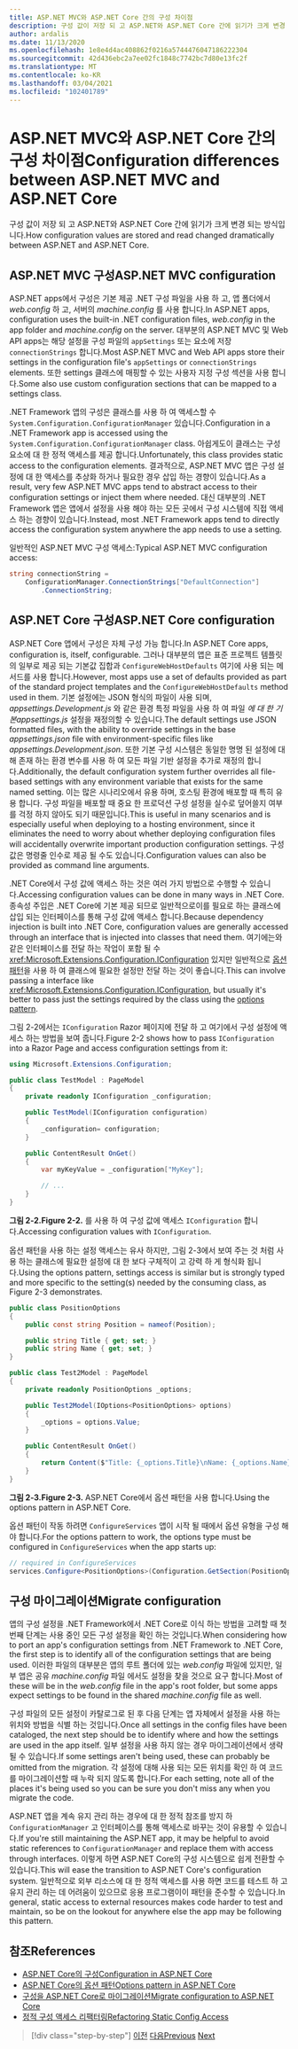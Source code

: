 ```yaml
---
title: ASP.NET MVC와 ASP.NET Core 간의 구성 차이점
description: 구성 값이 저장 되 고 ASP.NET와 ASP.NET Core 간에 읽기가 크게 변경 되는 방식입니다. 이 섹션에서는 ASP.NET에서 ASP.NET Core로 구성을 마이그레이션하는 방법 및 세부 정보를 검토 합니다.
author: ardalis
ms.date: 11/13/2020
ms.openlocfilehash: 1e8e4d4ac408862f0216a5744476047186222304
ms.sourcegitcommit: 42d436ebc2a7ee02fc1848c7742bc7d80e13fc2f
ms.translationtype: MT
ms.contentlocale: ko-KR
ms.lasthandoff: 03/04/2021
ms.locfileid: "102401789"
---
```

# <a name="configuration-differences-between-aspnet-mvc-and-aspnet-core"></a><span data-ttu-id="ef761-104">ASP.NET MVC와 ASP.NET Core 간의 구성 차이점</span><span class="sxs-lookup"><span data-stu-id="ef761-104">Configuration differences between ASP.NET MVC and ASP.NET Core</span></span>

<span data-ttu-id="ef761-105">구성 값이 저장 되 고 ASP.NET와 ASP.NET Core 간에 읽기가 크게 변경 되는 방식입니다.</span><span class="sxs-lookup"><span data-stu-id="ef761-105">How configuration values are stored and read changed dramatically between ASP.NET and ASP.NET Core.</span></span>

## <a name="aspnet-mvc-configuration"></a><span data-ttu-id="ef761-106">ASP.NET MVC 구성</span><span class="sxs-lookup"><span data-stu-id="ef761-106">ASP.NET MVC configuration</span></span>

<span data-ttu-id="ef761-107">ASP.NET apps에서 구성은 기본 제공 .NET 구성 파일을 사용 하 고, 앱 폴더에서 *web.config* 하 고, 서버의 *machine.config* 를 사용 합니다.</span><span class="sxs-lookup"><span data-stu-id="ef761-107">In ASP.NET apps, configuration uses the built-in .NET configuration files, *web.config* in the app folder and *machine.config* on the server.</span></span> <span data-ttu-id="ef761-108">대부분의 ASP.NET MVC 및 Web API apps는 해당 설정을 구성 파일의 `appSettings` 또는 요소에 저장 `connectionStrings` 합니다.</span><span class="sxs-lookup"><span data-stu-id="ef761-108">Most ASP.NET MVC and Web API apps store their settings in the configuration file's `appSettings` or `connectionStrings` elements.</span></span> <span data-ttu-id="ef761-109">또한 settings 클래스에 매핑할 수 있는 사용자 지정 구성 섹션을 사용 합니다.</span><span class="sxs-lookup"><span data-stu-id="ef761-109">Some also use custom configuration sections that can be mapped to a settings class.</span></span>

<span data-ttu-id="ef761-110">.NET Framework 앱의 구성은 클래스를 사용 하 여 액세스할 수 `System.Configuration.ConfigurationManager` 있습니다.</span><span class="sxs-lookup"><span data-stu-id="ef761-110">Configuration in a .NET Framework app is accessed using the `System.Configuration.ConfigurationManager` class.</span></span> <span data-ttu-id="ef761-111">아쉽게도이 클래스는 구성 요소에 대 한 정적 액세스를 제공 합니다.</span><span class="sxs-lookup"><span data-stu-id="ef761-111">Unfortunately, this class provides static access to the configuration elements.</span></span> <span data-ttu-id="ef761-112">결과적으로, ASP.NET MVC 앱은 구성 설정에 대 한 액세스를 추상화 하거나 필요한 경우 삽입 하는 경향이 있습니다.</span><span class="sxs-lookup"><span data-stu-id="ef761-112">As a result, very few ASP.NET MVC apps tend to abstract access to their configuration settings or inject them where needed.</span></span> <span data-ttu-id="ef761-113">대신 대부분의 .NET Framework 앱은 앱에서 설정을 사용 해야 하는 모든 곳에서 구성 시스템에 직접 액세스 하는 경향이 있습니다.</span><span class="sxs-lookup"><span data-stu-id="ef761-113">Instead, most .NET Framework apps tend to directly access the configuration system anywhere the app needs to use a setting.</span></span>

<span data-ttu-id="ef761-114">일반적인 ASP.NET MVC 구성 액세스:</span><span class="sxs-lookup"><span data-stu-id="ef761-114">Typical ASP.NET MVC configuration access:</span></span>

```csharp
string connectionString =
    ConfigurationManager.ConnectionStrings["DefaultConnection"]
        .ConnectionString;
```

## <a name="aspnet-core-configuration"></a><span data-ttu-id="ef761-115">ASP.NET Core 구성</span><span class="sxs-lookup"><span data-stu-id="ef761-115">ASP.NET Core configuration</span></span>

<span data-ttu-id="ef761-116">ASP.NET Core 앱에서 구성은 자체 구성 가능 합니다.</span><span class="sxs-lookup"><span data-stu-id="ef761-116">In ASP.NET Core apps, configuration is, itself, configurable.</span></span> <span data-ttu-id="ef761-117">그러나 대부분의 앱은 표준 프로젝트 템플릿의 일부로 제공 되는 기본값 집합과 `ConfigureWebHostDefaults` 여기에 사용 되는 메서드를 사용 합니다.</span><span class="sxs-lookup"><span data-stu-id="ef761-117">However, most apps use a set of defaults provided as part of the standard project templates and the `ConfigureWebHostDefaults` method used in them.</span></span> <span data-ttu-id="ef761-118">기본 설정에는 JSON 형식의 파일이 사용 되며, *appsettings.Development.js* 와 같은 환경 특정 파일을 사용 하 여 파일 *에 대 한 기본appsettings.js* 설정을 재정의할 수 있습니다.</span><span class="sxs-lookup"><span data-stu-id="ef761-118">The default settings use JSON formatted files, with the ability to override settings in the base *appsettings.json* file with environment-specific files like *appsettings.Development.json*.</span></span> <span data-ttu-id="ef761-119">또한 기본 구성 시스템은 동일한 명명 된 설정에 대해 존재 하는 환경 변수를 사용 하 여 모든 파일 기반 설정을 추가로 재정의 합니다.</span><span class="sxs-lookup"><span data-stu-id="ef761-119">Additionally, the default configuration system further overrides all file-based settings with any environment variable that exists for the same named setting.</span></span> <span data-ttu-id="ef761-120">이는 많은 시나리오에서 유용 하며, 호스팅 환경에 배포할 때 특히 유용 합니다. 구성 파일을 배포할 때 중요 한 프로덕션 구성 설정을 실수로 덮어쓸지 여부를 걱정 하지 않아도 되기 때문입니다.</span><span class="sxs-lookup"><span data-stu-id="ef761-120">This is useful in many scenarios and is especially useful when deploying to a hosting environment, since it eliminates the need to worry about whether deploying configuration files will accidentally overwrite important production configuration settings.</span></span> <span data-ttu-id="ef761-121">구성 값은 명령줄 인수로 제공 될 수도 있습니다.</span><span class="sxs-lookup"><span data-stu-id="ef761-121">Configuration values can also be provided as command line arguments.</span></span>

<span data-ttu-id="ef761-122">.NET Core에서 구성 값에 액세스 하는 것은 여러 가지 방법으로 수행할 수 있습니다.</span><span class="sxs-lookup"><span data-stu-id="ef761-122">Accessing configuration values can be done in many ways in .NET Core.</span></span> <span data-ttu-id="ef761-123">종속성 주입은 .NET Core에 기본 제공 되므로 일반적으로이를 필요로 하는 클래스에 삽입 되는 인터페이스를 통해 구성 값에 액세스 합니다.</span><span class="sxs-lookup"><span data-stu-id="ef761-123">Because dependency injection is built into .NET Core, configuration values are generally accessed through an interface that is injected into classes that need them.</span></span> <span data-ttu-id="ef761-124">여기에는와 같은 인터페이스를 전달 하는 작업이 포함 될 수 <xref:Microsoft.Extensions.Configuration.IConfiguration> 있지만 일반적으로 [옵션 패턴](/aspnet/core/fundamentals/configuration/options)을 사용 하 여 클래스에 필요한 설정만 전달 하는 것이 좋습니다.</span><span class="sxs-lookup"><span data-stu-id="ef761-124">This can involve passing a interface like <xref:Microsoft.Extensions.Configuration.IConfiguration>, but usually it's better to pass just the settings required by the class using the [options pattern](/aspnet/core/fundamentals/configuration/options).</span></span>

<span data-ttu-id="ef761-125">그림 2-2에서는 `IConfiguration` Razor 페이지에 전달 하 고 여기에서 구성 설정에 액세스 하는 방법을 보여 줍니다.</span><span class="sxs-lookup"><span data-stu-id="ef761-125">Figure 2-2 shows how to pass `IConfiguration` into a Razor Page and access configuration settings from it:</span></span>

```csharp
using Microsoft.Extensions.Configuration;

public class TestModel : PageModel
{
    private readonly IConfiguration _configuration;

    public TestModel(IConfiguration configuration)
    {
        _configuration= configuration;
    }

    public ContentResult OnGet()
    {
        var myKeyValue = _configuration["MyKey"];

        // ...
    }
}
```

<span data-ttu-id="ef761-126">**그림 2-2.**</span><span class="sxs-lookup"><span data-stu-id="ef761-126">**Figure 2-2.**</span></span> <span data-ttu-id="ef761-127">를 사용 하 여 구성 값에 액세스 `IConfiguration` 합니다.</span><span class="sxs-lookup"><span data-stu-id="ef761-127">Accessing configuration values with `IConfiguration`.</span></span>

<span data-ttu-id="ef761-128">옵션 패턴을 사용 하는 설정 액세스는 유사 하지만, 그림 2-3에서 보여 주는 것 처럼 사용 하는 클래스에 필요한 설정에 대 한 보다 구체적이 고 강력 하 게 형식화 됩니다.</span><span class="sxs-lookup"><span data-stu-id="ef761-128">Using the options pattern, settings access is similar but is strongly typed and more specific to the setting(s) needed by the consuming class, as Figure 2-3 demonstrates.</span></span>

```csharp
public class PositionOptions
{
    public const string Position = nameof(Position);

    public string Title { get; set; }
    public string Name { get; set; }
}

public class Test2Model : PageModel
{
    private readonly PositionOptions _options;

    public Test2Model(IOptions<PositionOptions> options)
    {
        _options = options.Value;
    }

    public ContentResult OnGet()
    {
        return Content($"Title: {_options.Title}\nName: {_options.Name}");
    }
}
```

<span data-ttu-id="ef761-129">**그림 2-3.**</span><span class="sxs-lookup"><span data-stu-id="ef761-129">**Figure 2-3.**</span></span> <span data-ttu-id="ef761-130">ASP.NET Core에서 옵션 패턴을 사용 합니다.</span><span class="sxs-lookup"><span data-stu-id="ef761-130">Using the options pattern in ASP.NET Core.</span></span>

<span data-ttu-id="ef761-131">옵션 패턴이 작동 하려면 `ConfigureServices` 앱이 시작 될 때에서 옵션 유형을 구성 해야 합니다.</span><span class="sxs-lookup"><span data-stu-id="ef761-131">For the options pattern to work, the options type must be configured in `ConfigureServices` when the app starts up:</span></span>

```csharp
// required in ConfigureServices
services.Configure<PositionOptions>(Configuration.GetSection(PositionOptions.Position));
```

## <a name="migrate-configuration"></a><span data-ttu-id="ef761-132">구성 마이그레이션</span><span class="sxs-lookup"><span data-stu-id="ef761-132">Migrate configuration</span></span>

<span data-ttu-id="ef761-133">앱의 구성 설정을 .NET Framework에서 .NET Core로 이식 하는 방법을 고려할 때 첫 번째 단계는 사용 중인 모든 구성 설정을 확인 하는 것입니다.</span><span class="sxs-lookup"><span data-stu-id="ef761-133">When considering how to port an app's configuration settings from .NET Framework to .NET Core, the first step is to identify all of the configuration settings that are being used.</span></span> <span data-ttu-id="ef761-134">이러한 파일의 대부분은 앱의 루트 폴더에 있는 *web.config* 파일에 있지만, 일부 앱은 공유 *machine.config* 파일 에서도 설정을 찾을 것으로 요구 합니다.</span><span class="sxs-lookup"><span data-stu-id="ef761-134">Most of these will be in the *web.config* file in the app's root folder, but some apps expect settings to be found in the shared *machine.config* file as well.</span></span>

<span data-ttu-id="ef761-135">구성 파일의 모든 설정이 카탈로그로 된 후 다음 단계는 앱 자체에서 설정을 사용 하는 위치와 방법을 식별 하는 것입니다.</span><span class="sxs-lookup"><span data-stu-id="ef761-135">Once all settings in the config files have been cataloged, the next step should be to identify where and how the settings are used in the app itself.</span></span> <span data-ttu-id="ef761-136">일부 설정을 사용 하지 않는 경우 마이그레이션에서 생략 될 수 있습니다.</span><span class="sxs-lookup"><span data-stu-id="ef761-136">If some settings aren't being used, these can probably be omitted from the migration.</span></span> <span data-ttu-id="ef761-137">각 설정에 대해 사용 되는 모든 위치를 확인 하 여 코드를 마이그레이션할 때 누락 되지 않도록 합니다.</span><span class="sxs-lookup"><span data-stu-id="ef761-137">For each setting, note all of the places it's being used so you can be sure you don't miss any when you migrate the code.</span></span>

<span data-ttu-id="ef761-138">ASP.NET 앱을 계속 유지 관리 하는 경우에 대 한 정적 참조를 방지 하 `ConfigurationManager` 고 인터페이스를 통해 액세스로 바꾸는 것이 유용할 수 있습니다.</span><span class="sxs-lookup"><span data-stu-id="ef761-138">If you're still maintaining the ASP.NET app, it may be helpful to avoid static references to `ConfigurationManager` and replace them with access through interfaces.</span></span> <span data-ttu-id="ef761-139">이렇게 하면 ASP.NET Core의 구성 시스템으로 쉽게 전환할 수 있습니다.</span><span class="sxs-lookup"><span data-stu-id="ef761-139">This will ease the transition to ASP.NET Core's configuration system.</span></span> <span data-ttu-id="ef761-140">일반적으로 외부 리소스에 대 한 정적 액세스를 사용 하면 코드를 테스트 하 고 유지 관리 하는 데 어려움이 있으므로 응용 프로그램이이 패턴을 준수할 수 있습니다.</span><span class="sxs-lookup"><span data-stu-id="ef761-140">In general, static access to external resources makes code harder to test and maintain, so be on the lookout for anywhere else the app may be following this pattern.</span></span>

## <a name="references"></a><span data-ttu-id="ef761-141">참조</span><span class="sxs-lookup"><span data-stu-id="ef761-141">References</span></span>

- [<span data-ttu-id="ef761-142">ASP.NET Core의 구성</span><span class="sxs-lookup"><span data-stu-id="ef761-142">Configuration in ASP.NET Core</span></span>](/aspnet/core/fundamentals/configuration/)
- [<span data-ttu-id="ef761-143">ASP.NET Core의 옵션 패턴</span><span class="sxs-lookup"><span data-stu-id="ef761-143">Options pattern in ASP.NET Core</span></span>](/aspnet/core/fundamentals/configuration/options)
- [<span data-ttu-id="ef761-144">구성을 ASP.NET Core로 마이그레이션</span><span class="sxs-lookup"><span data-stu-id="ef761-144">Migrate configuration to ASP.NET Core</span></span>](/aspnet/core/migration/configuration)
- [<span data-ttu-id="ef761-145">정적 구성 액세스 리팩터링</span><span class="sxs-lookup"><span data-stu-id="ef761-145">Refactoring Static Config Access</span></span>](https://ardalis.com/refactoring-static-config-access/)

>[!div class="step-by-step"]
><span data-ttu-id="ef761-146">[이전](middleware-modules-handlers.md)
>[다음](routing-differences.md)</span><span class="sxs-lookup"><span data-stu-id="ef761-146">[Previous](middleware-modules-handlers.md)
[Next](routing-differences.md)</span></span>
